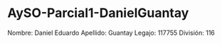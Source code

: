 # AySO-Parcial1-DanielGuantay

Nombre: Daniel Eduardo
Apellido: Guantay
Legajo: 117755
División: 116
